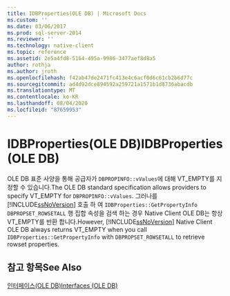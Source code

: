 ```yaml
---
title: IDBProperties(OLE DB) | Microsoft Docs
ms.custom: ''
ms.date: 03/06/2017
ms.prod: sql-server-2014
ms.reviewer: ''
ms.technology: native-client
ms.topic: reference
ms.assetid: 2e5a4fd8-5164-495a-9986-3477aef8d8a5
author: rothja
ms.author: jroth
ms.openlocfilehash: f42ab47de2471fc413e4c6acf0d6c61cb2b6d77c
ms.sourcegitcommit: ad4d92dce894592a259721a1571b1d8736abacdb
ms.translationtype: MT
ms.contentlocale: ko-KR
ms.lasthandoff: 08/04/2020
ms.locfileid: "87659953"
---
```

# <a name="idbproperties-ole-db"></a><span data-ttu-id="1e601-102">IDBProperties(OLE DB)</span><span class="sxs-lookup"><span data-stu-id="1e601-102">IDBProperties (OLE DB)</span></span>
  <span data-ttu-id="1e601-103">OLE DB 표준 사양을 통해 공급자가 `DBPROPINFO::vValues`에 대해 VT_EMPTY를 지정할 수 있습니다.</span><span class="sxs-lookup"><span data-stu-id="1e601-103">The OLE DB standard specification allows providers to specify VT_EMPTY for `DBPROPINFO::vValues`.</span></span> <span data-ttu-id="1e601-104">그러나를 [!INCLUDE[ssNoVersion](../../includes/ssnoversion-md.md)] 호출 하 여 `IDBProperties::GetPropertyInfo` `DBPROPSET_ROWSETALL` 행 집합 속성을 검색 하는 경우 Native Client OLE DB는 항상 VT_EMPTY를 반환 합니다.</span><span class="sxs-lookup"><span data-stu-id="1e601-104">However, [!INCLUDE[ssNoVersion](../../includes/ssnoversion-md.md)] Native Client OLE DB always returns VT_EMPTY when you call `IDBProperties::GetPropertyInfo` with `DBPROPSET_ROWSETALL` to retrieve rowset properties.</span></span>  
  
## <a name="see-also"></a><span data-ttu-id="1e601-105">참고 항목</span><span class="sxs-lookup"><span data-stu-id="1e601-105">See Also</span></span>  
 [<span data-ttu-id="1e601-106">인터페이스&#40;OLE DB&#41;</span><span class="sxs-lookup"><span data-stu-id="1e601-106">Interfaces &#40;OLE DB&#41;</span></span>](../../database-engine/dev-guide/interfaces-ole-db.md)  
  
  
